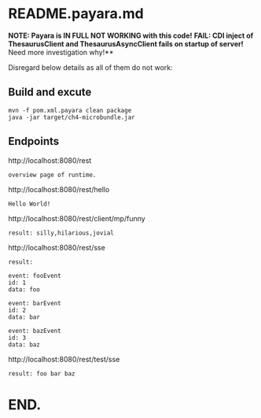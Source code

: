 # README.payara.md

**NOTE: Payara is IN FULL NOT WORKING with this code!**
**FAIL: CDI inject of ThesaurusClient and ThesaurusAsyncClient fails on startup of server!**
Need more investigation why!**

Disregard below details as all of them do not work:

## Build and excute
```
mvn -f pom.xml.payara clean package
java -jar target/ch4-microbundle.jar
```

## Endpoints
http://localhost:8080/rest
```
overview page of runtime.
```

http://localhost:8080/rest/hello
```
Hello World!
```

http://localhost:8080/rest/client/mp/funny
```
result: silly,hilarious,jovial
```

http://localhost:8080/rest/sse
```
result:

event: fooEvent
id: 1
data: foo

event: barEvent
id: 2
data: bar

event: bazEvent
id: 3
data: baz
```

http://localhost:8080/rest/test/sse
```
result: foo bar baz 
```

# END.